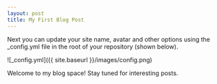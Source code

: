 ```yaml
---
layout: post
title: My First Blog Post
---
```


Next you can update your site name, avatar and other options using the _config.yml file in the root of your repository (shown below).

![_config.yml]({{ site.baseurl }}/images/config.png)

Welcome to my blog space! Stay tuned for interesting posts.
